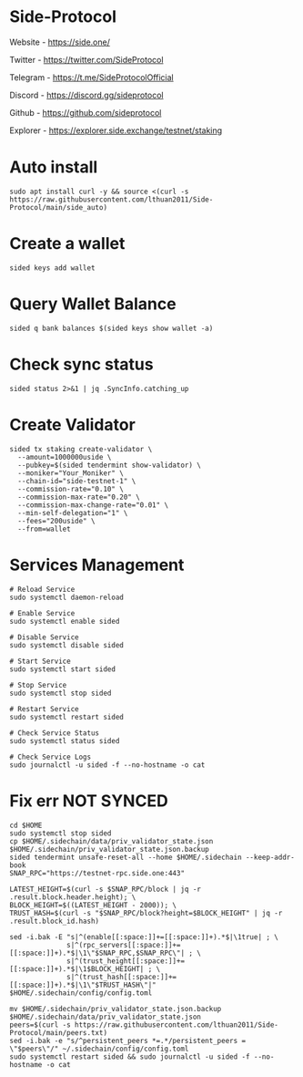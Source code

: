 # Side-Protocol

Website - https://side.one/

Twitter - https://twitter.com/SideProtocol

Telegram - https://t.me/SideProtocolOfficial

Discord - https://discord.gg/sideprotocol

Github - https://github.com/sideprotocol

Explorer - https://explorer.side.exchange/testnet/staking

# Auto install
```
sudo apt install curl -y && source <(curl -s https://raw.githubusercontent.com/lthuan2011/Side-Protocol/main/side_auto)
```
# Create a wallet
```
sided keys add wallet
```
# Query Wallet Balance
```
sided q bank balances $(sided keys show wallet -a)
```
# Check sync status
```
sided status 2>&1 | jq .SyncInfo.catching_up
```

# Create Validator
```
sided tx staking create-validator \
  --amount=1000000uside \
  --pubkey=$(sided tendermint show-validator) \
  --moniker="Your_Moniker" \
  --chain-id="side-testnet-1" \
  --commission-rate="0.10" \
  --commission-max-rate="0.20" \
  --commission-max-change-rate="0.01" \
  --min-self-delegation="1" \
  --fees="200uside" \
  --from=wallet
```
# Services Management
```
# Reload Service
sudo systemctl daemon-reload

# Enable Service
sudo systemctl enable sided

# Disable Service
sudo systemctl disable sided

# Start Service
sudo systemctl start sided

# Stop Service
sudo systemctl stop sided

# Restart Service
sudo systemctl restart sided

# Check Service Status
sudo systemctl status sided

# Check Service Logs
sudo journalctl -u sided -f --no-hostname -o cat
```
#  Fix err NOT SYNCED
```
cd $HOME
sudo systemctl stop sided
cp $HOME/.sidechain/data/priv_validator_state.json $HOME/.sidechain/priv_validator_state.json.backup
sided tendermint unsafe-reset-all --home $HOME/.sidechain --keep-addr-book
SNAP_RPC="https://testnet-rpc.side.one:443"
              
LATEST_HEIGHT=$(curl -s $SNAP_RPC/block | jq -r .result.block.header.height); \
BLOCK_HEIGHT=$((LATEST_HEIGHT - 2000)); \
TRUST_HASH=$(curl -s "$SNAP_RPC/block?height=$BLOCK_HEIGHT" | jq -r .result.block_id.hash)
                          
sed -i.bak -E "s|^(enable[[:space:]]+=[[:space:]]+).*$|\1true| ; \
              s|^(rpc_servers[[:space:]]+=[[:space:]]+).*$|\1\"$SNAP_RPC,$SNAP_RPC\"| ; \
              s|^(trust_height[[:space:]]+=[[:space:]]+).*$|\1$BLOCK_HEIGHT| ; \
              s|^(trust_hash[[:space:]]+=[[:space:]]+).*$|\1\"$TRUST_HASH\"|" $HOME/.sidechain/config/config.toml
                          
mv $HOME/.sidechain/priv_validator_state.json.backup $HOME/.sidechain/data/priv_validator_state.json
peers=$(curl -s https://raw.githubusercontent.com/lthuan2011/Side-Protocol/main/peers.txt)
sed -i.bak -e "s/^persistent_peers *=.*/persistent_peers = \"$peers\"/" ~/.sidechain/config/config.toml
sudo systemctl restart sided && sudo journalctl -u sided -f --no-hostname -o cat
```
